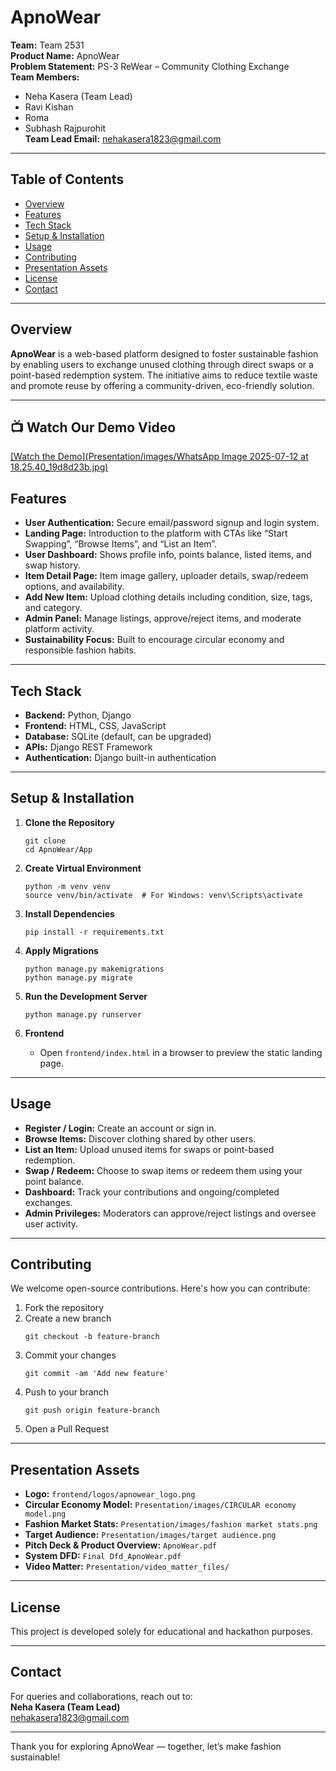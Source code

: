 
# ApnoWear

**Team:** Team 2531  
**Product Name:** ApnoWear  
**Problem Statement:** PS-3 ReWear – Community Clothing Exchange  
**Team Members:**  
- Neha Kasera (Team Lead)  
- Ravi Kishan  
- Roma  
- Subhash Rajpurohit  
**Team Lead Email:** nehakasera1823@gmail.com  

---

## Table of Contents

- [Overview](#overview)
- [Features](#features)
- [Tech Stack](#tech-stack)
- [Setup & Installation](#setup--installation)
- [Usage](#usage)
- [Contributing](#contributing)
- [Presentation Assets](#presentation-assets)
- [License](#license)
- [Contact](#contact)

---

## Overview

**ApnoWear** is a web-based platform designed to foster sustainable fashion by enabling users to exchange unused clothing through direct swaps or a point-based redemption system. The initiative aims to reduce textile waste and promote reuse by offering a community-driven, eco-friendly solution.

---

## 📺 Watch Our Demo Video

[[Watch the Demo](Presentation/images/WhatsApp Image 2025-07-12 at 18.25.40_19d8d23b.jpg)](https://youtu.be/usAoFGzeSZo)


## Features

- **User Authentication:** Secure email/password signup and login system.
- **Landing Page:** Introduction to the platform with CTAs like “Start Swapping”, “Browse Items”, and “List an Item”.
- **User Dashboard:** Shows profile info, points balance, listed items, and swap history.
- **Item Detail Page:** Item image gallery, uploader details, swap/redeem options, and availability.
- **Add New Item:** Upload clothing details including condition, size, tags, and category.
- **Admin Panel:** Manage listings, approve/reject items, and moderate platform activity.
- **Sustainability Focus:** Built to encourage circular economy and responsible fashion habits.

---

## Tech Stack

- **Backend:** Python, Django  
- **Frontend:** HTML, CSS, JavaScript  
- **Database:** SQLite (default, can be upgraded)  
- **APIs:** Django REST Framework  
- **Authentication:** Django built-in authentication

---

## Setup & Installation

1. **Clone the Repository**
   ```
   git clone 
   cd ApnoWear/App
   ```

2. **Create Virtual Environment**
   ```
   python -m venv venv
   source venv/bin/activate  # For Windows: venv\Scripts\activate
   ```

3. **Install Dependencies**
   ```
   pip install -r requirements.txt
   ```

4. **Apply Migrations**
   ```
   python manage.py makemigrations
   python manage.py migrate
   ```

5. **Run the Development Server**
   ```
   python manage.py runserver
   ```

6. **Frontend**
   - Open `frontend/index.html` in a browser to preview the static landing page.

---

## Usage

- **Register / Login:** Create an account or sign in.
- **Browse Items:** Discover clothing shared by other users.
- **List an Item:** Upload unused items for swaps or point-based redemption.
- **Swap / Redeem:** Choose to swap items or redeem them using your point balance.
- **Dashboard:** Track your contributions and ongoing/completed exchanges.
- **Admin Privileges:** Moderators can approve/reject listings and oversee user activity.

---

## Contributing

We welcome open-source contributions. Here's how you can contribute:

1. Fork the repository
2. Create a new branch
   ```
   git checkout -b feature-branch
   ```
3. Commit your changes
   ```
   git commit -am 'Add new feature'
   ```
4. Push to your branch
   ```
   git push origin feature-branch
   ```
5. Open a Pull Request

---

## Presentation Assets

- **Logo:** `frontend/logos/apnowear_logo.png`
- **Circular Economy Model:** `Presentation/images/CIRCULAR economy model.png`
- **Fashion Market Stats:** `Presentation/images/fashion market stats.png`
- **Target Audience:** `Presentation/images/target audience.png`
- **Pitch Deck & Product Overview:** `ApnoWear.pdf`
- **System DFD:** `Final Dfd_ApnoWear.pdf`
- **Video Matter:** `Presentation/video_matter_files/`

---

## License

This project is developed solely for educational and hackathon purposes.

---

## Contact

For queries and collaborations, reach out to:  
**Neha Kasera (Team Lead)**  
nehakasera1823@gmail.com

---

Thank you for exploring ApnoWear — together, let’s make fashion sustainable!

